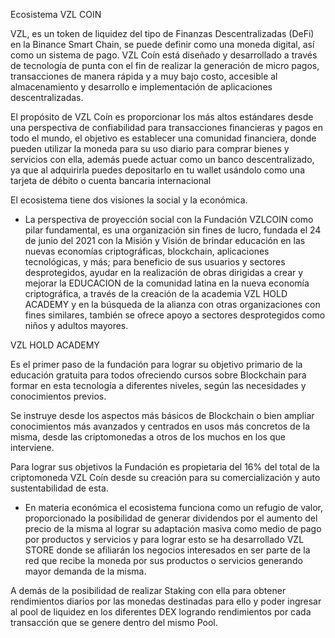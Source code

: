 Ecosistema VZL COIN

VZL, es un token de liquidez del tipo de Finanzas Descentralizadas (DeFi) en la Binance Smart Chain, se puede definir como una moneda digital, así como un sistema de pago. VZL Coín está diseñado y desarrollado a través de tecnología de punta con el fin de realizar la generación de micro pagos, transacciones de manera rápida y a muy bajo costo, accesible al almacenamiento y desarrollo e implementación de aplicaciones descentralizadas.

El propósito de VZL Coín es proporcionar los más altos estándares desde una perspectiva de confiabilidad para transacciones financieras y pagos en todo el mundo, el objetivo es establecer una comunidad financiera, donde pueden utilizar la moneda para su uso diario para comprar bienes y servicios con ella, además puede actuar como un banco descentralizado, ya que al adquirirla puedes depositarlo en tu wallet usándolo como una tarjeta de débito o cuenta bancaria internacional

El ecosistema tiene dos visiones la social y la económica.

- La perspectiva de proyección social con la Fundación VZLCOIN como pilar fundamental, es una organización sin fines de lucro, fundada el 24 de junio del 2021 con la Misión y Visión de brindar educación en las nuevas economías criptográficas, blockchain, aplicaciones tecnológicas, y más; para beneficio de sus usuarios y sectores desprotegidos, ayudar en la realización de obras dirigidas a crear y mejorar la EDUCACION de la comunidad latina en la nueva economía criptográfica, a través de la creación de la academia VZL HOLD ACADEMY y en la búsqueda de la alianza con otras organizaciones con fines similares, también se ofrece apoyo a sectores desprotegidos como niños y adultos mayores.

VZL HOLD ACADEMY

Es el primer paso de la fundación para lograr su objetivo primario de la educación gratuita para todos ofreciendo cursos sobre Blockchain para formar en esta tecnología a diferentes niveles, según las necesidades y conocimientos previos.

Se instruye desde los aspectos más básicos de Blockchain o bien ampliar conocimientos más avanzados y centrados en usos más concretos de la misma, desde las criptomonedas a otros de los muchos en los que interviene.

Para lograr sus objetivos la Fundación es propietaria del 16% del total de la criptomoneda VZL Coín desde su creación para su comercialización y auto sustentabilidad de esta.

- En materia económica el ecosistema funciona como un refugio de valor, proporcionado la posibilidad de generar dividendos por el aumento del precio de la misma al lograr su adaptación masiva como medio de pago por productos y servicios y para lograr esto se ha desarrollado VZL STORE donde se afiliarán los negocios interesados en ser parte de la red que recibe la moneda por sus productos o servicios generando mayor demanda de la misma.

A demás de la posibilidad de realizar Staking con ella para obtener rendimientos diarios por las monedas destinadas para ello y poder ingresar al pool de liquidez en los diferentes DEX logrando rendimientos por cada transacción que se genere dentro del mismo Pool.

